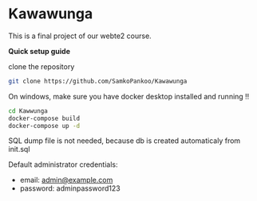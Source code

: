 # Kawawunga
This is a final project of our webte2 course.

**Quick setup guide**

clone the repository
```bash
git clone https://github.com/SamkoPankoo/Kawawunga
```
On windows, make sure you have docker desktop installed and running !!
```bash
cd Kawwunga
docker-compose build
docker-compose up -d
```
SQL dump file is not needed, because db is created automaticaly from init.sql

Default administrator credentials:
  - email: admin@example.com
  - password: adminpassword123
